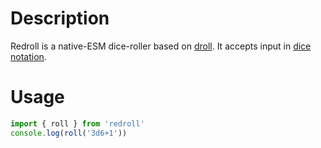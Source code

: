 # Description

Redroll is a native-ESM dice-roller based on [droll](https://github.com/thebinarypenguin/droll). It accepts input in [dice notation](http://en.wikipedia.org/wiki/Dice_notation).

# Usage

```JavaScript
import { roll } from 'redroll'
console.log(roll('3d6+1'))
```

